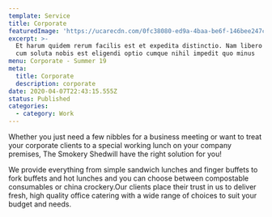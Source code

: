 ```yaml
---
template: Service
title: Corporate
featuredImage: 'https://ucarecdn.com/0fc38080-ed9a-4baa-be6f-146bee247c1b/'
excerpt: >-
  Et harum quidem rerum facilis est et expedita distinctio. Nam libero tempore,
  cum soluta nobis est eligendi optio cumque nihil impedit quo minus
menu: Corporate - Summer 19
meta:
  title: Corporate
  description: corporate
date: 2020-04-07T22:43:15.555Z
status: Published
categories:
  - category: Work
---
```


Whether you just need a few nibbles for a business meeting or want to treat your corporate clients to a special working lunch on your company premises, The Smokery Shedwill have the right solution for you!

We provide everything from simple sandwich lunches and finger buffets to fork buffets and hot lunches and you can choose between compostable consumables or china crockery.Our clients place their trust in us to deliver fresh, high quality office catering with a wide range of choices to suit your budget and needs.
